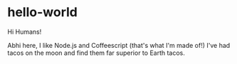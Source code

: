 # hello-world

Hi Humans!

Abhi here, I like Node.js and Coffeescript (that's what I'm made of!)
I've had tacos on the moon and find them far superior to Earth tacos.
